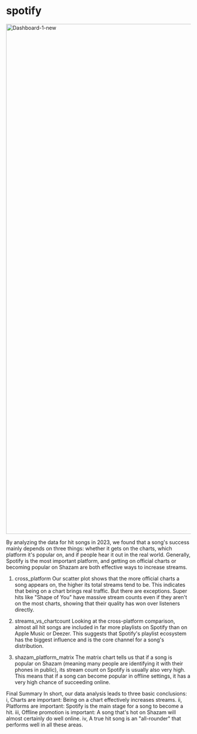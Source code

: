 # spotify
<img width="2698" height="1392" alt="Dashboard-1-new" src="https://github.com/user-attachments/assets/b043f5d3-f53d-4cd0-b6f0-e5d8c901f459" />

By analyzing the data for hit songs in 2023, we found that a song's success mainly depends on three things: whether it gets on the charts, which platform it's popular on, and if people hear it out in the real world. Generally, Spotify is the most important platform, and getting on official charts or becoming popular on Shazam are both effective ways to increase streams.

1. cross_platform
Our scatter plot shows that the more official charts a song appears on, the higher its total streams tend to be. This indicates that being on a chart brings real traffic. But there are exceptions. Super hits like "Shape of You" have massive stream counts even if they aren't on the most charts, showing that their quality has won over listeners directly.

2. streams_vs_chartcount
Looking at the cross-platform comparison, almost all hit songs are included in far more playlists on Spotify than on Apple Music or Deezer.
This suggests that Spotify's playlist ecosystem has the biggest influence and is the core channel for a song's distribution.

3. shazam_platform_matrix
The matrix chart tells us that if a song is popular on Shazam (meaning many people are identifying it with their phones in public), its stream count on Spotify is usually also very high.
This means that if a song can become popular in offline settings, it has a very high chance of succeeding online.

Final Summary
In short, our data analysis leads to three basic conclusions: 
i, Charts are important: Being on a chart effectively increases streams.
ii, Platforms are important: Spotify is the main stage for a song to become a hit.
iii, Offline promotion is important: A song that's hot on Shazam will almost certainly do well online.
iv, A true hit song is an "all-rounder" that performs well in all these areas.
